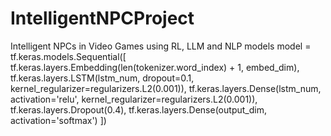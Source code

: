 # IntelligentNPCProject
Intelligent NPCs in Video Games using RL, LLM and NLP models
model = tf.keras.models.Sequential([
    tf.keras.layers.Embedding(len(tokenizer.word_index) + 1, embed_dim),
    tf.keras.layers.LSTM(lstm_num, dropout=0.1, kernel_regularizer=regularizers.L2(0.001)),
    tf.keras.layers.Dense(lstm_num, activation='relu', kernel_regularizer=regularizers.L2(0.001)),
    tf.keras.layers.Dropout(0.4),
    tf.keras.layers.Dense(output_dim, activation='softmax')
])